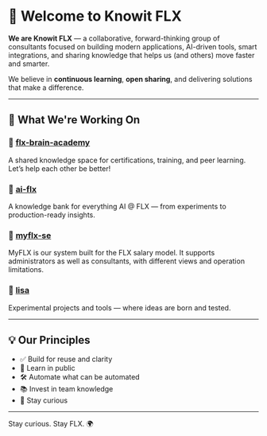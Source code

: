 # 👋 Welcome to Knowit FLX

**We are Knowit FLX** — a collaborative, forward-thinking group of consultants focused on building modern applications, AI-driven tools, smart integrations, and sharing knowledge that helps us (and others) move faster and smarter.

We believe in **continuous learning**, **open sharing**, and delivering solutions that make a difference.

---

## 🚀 What We're Working On

### 🧠 [flx-brain-academy](https://github.com/knowit-flx/flx-brain-academy)  
A shared knowledge space for certifications, training, and peer learning.  
Let’s help each other be better!

### 🤖 [ai-flx](https://github.com/knowit-flx/ai-flx)  
A knowledge bank for everything AI @ FLX — from experiments to production-ready insights.

### 🔌 [myflx-se](https://github.com/knowit-flx/myflx-se)  
MyFLX is our system built for the FLX salary model. It supports administrators as well as consultants, with different views and operation limitations.

### 🧪 [lisa](https://github.com/knowit-flx/lisa)  
Experimental projects and tools — where ideas are born and tested.

---

## 💡 Our Principles

- ✅ Build for reuse and clarity  
- 🤝 Learn in public  
- 🛠️ Automate what can be automated  
- 📚 Invest in team knowledge  
- 🌱 Stay curious  

---

Stay curious. Stay FLX. 🌍
